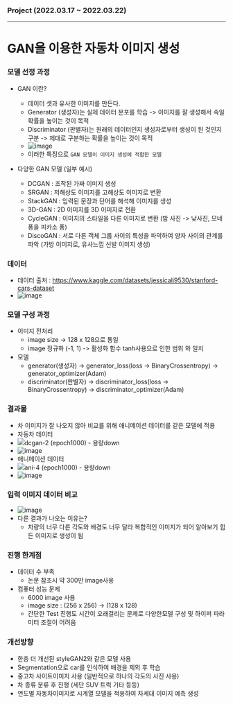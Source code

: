 ### Project (2022.03.17 ~ 2022.03.22)
- - -
# GAN을 이용한 자동차 이미지 생성

### 모델 선정 과정
- GAN 이란?
  - 데이터 셋과 유사한 이미지를 만든다.
  - Generator (생성자)는 실제 데이터 분포를 학습 -> 이미지를 잘 생성해서 속일 확률을 높이는 것이 목적
  - Discriminator (판별자)는 원래의 데이터인지 생성자로부터 생성이 된 것인지 구분 -> 제대로 구분하는 확률을 높이는 것이 목적
  - ![image](https://user-images.githubusercontent.com/78893090/169685408-3b628c9e-ba3f-4c0e-9c33-dd4d8ec5b0b2.png)
  - 이러한 특징으로 `GAN 모델이 이미지 생성에 적합한 모델`

- 다양한 GAN 모델 (일부 예시)
  - DCGAN : 조작된 가짜 이미지 생성
  - SRGAN : 저해상도 이미지를 고해상도 이미지로 변환
  - StackGAN : 입력된 문장과 단어를 해석해 이미지를 생성
  - 3D-GAN : 2D 이미지를 3D 이미지로 전환
  - CycleGAN : 이미지의 스타일을 다른 이미지로 변환 (밤 사진 -> 낮사진, 모네풍을 피카소 풍)
  - DiscoGAN : 서로 다른 객체 그룹 사이의 특성을 파악하여 양자 사이의 관계를 파악 (가방 이미지로, 유사느낌 신발 이미지 생성)

### 데이터
- 데이터 출처 : https://www.kaggle.com/datasets/jessicali9530/stanford-cars-dataset
- ![image](https://user-images.githubusercontent.com/78893090/169685550-69746b15-31e7-4c3f-b95e-3191a9c427ff.png)

### 모델 구성 과정
- 이미지 전처리
  - image size -> 128 x 128으로 통일
  - image 정규화 (-1, 1) -> 활성화 함수 tanh사용으로 인한 범위 와 일치 
- 모델
  - generator(생성자) -> generator_loss(loss -> BinaryCrossentropy) -> generator_optimizer(Adam)
  - discriminator(판별자) -> discriminator_loss(loss -> BinaryCrossentropy) -> discriminator_optimizer(Adam)

### 결과물
- 차 이미지가 잘 나오지 않아 비교를 위해 애니메이션 데이터를 같은 모델에 적용
- 자동차 데이터
- ![dcgan-2 (epoch1000) - 용량down](https://user-images.githubusercontent.com/78893090/169686246-98676570-0e5c-4b1b-aad1-7b6d613d0d62.gif)
- ![image](https://user-images.githubusercontent.com/78893090/169686321-09afc96c-a948-41ea-95f4-c9bec890f137.png)
- 애니메이션 데이터
- ![ani-4 (epoch1000) - 용량down](https://user-images.githubusercontent.com/78893090/169686251-b2a9a9cb-706d-4f8b-9ce4-9fd2bbd97585.gif)
- ![image](https://user-images.githubusercontent.com/78893090/169686348-f7cf19ac-6051-4fb8-a6e4-c2f57f5b13cf.png)

### 입력 이미지 데이터 비교
- ![image](https://user-images.githubusercontent.com/78893090/169686403-6588d5e7-cc47-4f6d-befd-3860188b7206.png)
- 다른 결과가 나오는 이유는?
  - 차량의 너무 다른 각도와 배경도 너무 달라 복합적인 이미지가 되어 알아보기 힘든 이미지로 생성이 됨

### 진행 한계점
- 데이터 수 부족
  - 논문 참조시 약 300만 image사용 
- 컴퓨터 성능 문제
  -  6000 image 사용
  -  image size : (256 x 256) -> (128 x 128)
  -  간단한 Test 진행도 시간이 오래걸리는 문제로 다양한모델 구성 및 하이퍼 파라미터 조절이 어려움

### 개선방향
- 한층 더 개선된 styleGAN2와 같은 모델 사용
- Segmentation으로 car를 인식하여 배경을 제외 후 학습
- 중고차 사이트이미지 사용 (일반적으로 하나의 각도의 사진 사용) 
- 차 종류 분류 후 진행 (세단 SUV 트럭 기타 등등)
- 연도별 자동차이미지로 시계열 모델을 적용하여 차세대 이미지 예측 생성

